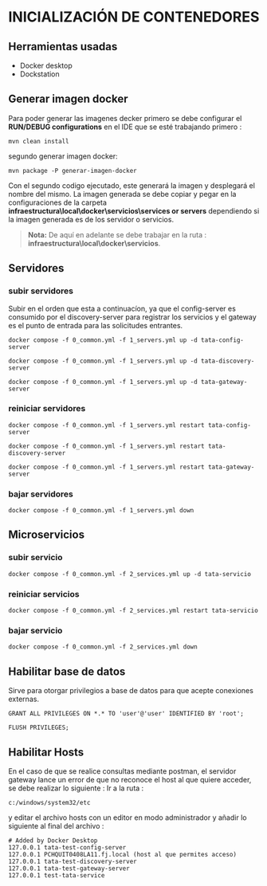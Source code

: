 # INICIALIZACIÓN DE CONTENEDORES

## Herramientas usadas
- Docker desktop
-  Dockstation 

## Generar imagen docker
Para poder generar las imagenes decker primero se debe configurar el **RUN/DEBUG configurations** en el IDE que se esté trabajando primero :
```
mvn clean install
```
segundo generar imagen docker:
```
mvn package -P generar-imagen-docker
```
Con el segundo codigo ejecutado, este generará la imagen y desplegará el nombre del mismo.
La imagen generada se debe copiar y pegar en la configuraciones de la carpeta  **infraestructura\local\docker\servicios\services or servers**
dependiendo si la imagen generada es de los servidor o servicios.

> **Nota:** De aquí en adelante se debe trabajar en la ruta : **infraestructura\local\docker\servicios**.

## Servidores

### subir servidores
Subir en el orden que esta a continuacíon, ya que el config-server es consumido por el discovery-server para registrar los servicios y el gateway es el punto de entrada para las solicitudes entrantes.
```
docker compose -f 0_common.yml -f 1_servers.yml up -d tata-config-server
```
```
docker compose -f 0_common.yml -f 1_servers.yml up -d tata-discovery-server
```
```
docker compose -f 0_common.yml -f 1_servers.yml up -d tata-gateway-server
```
### reiniciar servidores
```
docker compose -f 0_common.yml -f 1_servers.yml restart tata-config-server
```
```
docker compose -f 0_common.yml -f 1_servers.yml restart tata-discovery-server
```
```
docker compose -f 0_common.yml -f 1_servers.yml restart tata-gateway-server
```
### bajar servidores
```
docker compose -f 0_common.yml -f 1_servers.yml down
```

## Microservicios

### subir servicio
```
docker compose -f 0_common.yml -f 2_services.yml up -d tata-servicio
```
### reiniciar servicios
```
docker compose -f 0_common.yml -f 2_services.yml restart tata-servicio
```
### bajar servicio
```
docker compose -f 0_common.yml -f 2_services.yml down
```
## Habilitar base de datos
Sirve para otorgar privilegios a base de datos para que acepte conexiones externas.
```
GRANT ALL PRIVILEGES ON *.* TO 'user'@'user' IDENTIFIED BY 'root';

FLUSH PRIVILEGES;
```
 ## Habilitar Hosts
 En el caso de que se realice consultas mediante postman, el servidor gateway lance un error de que no reconoce el host al que quiere acceder, se debe realizar lo siguiente : 
 Ir a la ruta : 
 ```
 c:/windows/system32/etc
 ```
  y editar el archivo hosts con un editor en modo administrador
 y añadir lo siguiente al final del archivo :
  ```
 # Added by Docker Desktop
127.0.0.1 tata-test-config-server
127.0.0.1 PCHQUIT0408LA11.fj.local (host al que permites acceso)
127.0.0.1 tata-test-discovery-server
127.0.0.1 tata-test-gateway-server
127.0.0.1 test-tata-service 
  ```
